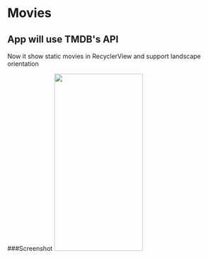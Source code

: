# Movies

## App will use TMDB's API

Now it show static movies in RecyclerView and support landscape orientation

###Screenshot
<img src="https://sun9-9.userapi.com/c824602/v824602741/eefe3/6ZyZtmmJdd4.jpg" width="200" height="400" />
